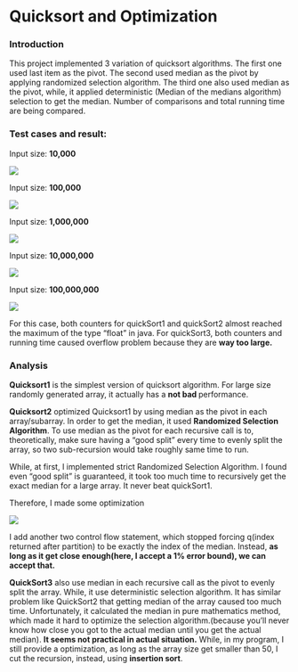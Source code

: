 # Quicksort and Optimization
<h3>Introduction</h3>
<p>This project implemented 3 variation of quicksort algorithms. The first one used last item as the pivot. The second used median as the pivot by applying randomized selection algorithm. The third one also used median as the pivot, while, it applied deterministic (Median of the medians algorithm) selection to get the median. Number of comparisons and total running time are being compared.
</p>
<h3>Test cases and result:</h3>
<p>Input size: <b>10,000</b></p>
<img src = "https://lh3.googleusercontent.com/vSdU6seO9auagPXIUQkaNyg6C8JG6ZEhDFGpEgdBXHmdbJPW-4X_9rGGRPtNchs8vuX44v7MpnX3SKkFVLNOL0OFo5AHKHWo0ghIzjZrQtJiIK9AEM61UAw2hEKy4yZV4DJxsBkL">
<p>Input size: <b>100,000</b></p>
<img src = "https://lh3.googleusercontent.com/i4AGFXpJxmkq-5_KbgvTLCPBVmOv2pP6Z8pPa0Znp0pQYQIEfyopkkhUqLaCyT-gdiCNGD_QLZd7q-bRa8CUAQ06v7kOD8os9pe9KsdhW9x1NUva3n4RZhyQkMGfvkbiXmFL7qzu">
<p>Input size: <b>1,000,000</b></p>
<img src = "https://lh4.googleusercontent.com/U317sc3TCsn1hAbn-aw8ICT5erGAK0g06DzqGCVS7R7NDN0WuOTQ8e9D394KkKaQz_HS5tC6R13lwnY3ayx8zVC1SlzB5nMCVtQbmc9u_Dj1FiOXTthhKYzsn7eQKVobAIdnXgo-">
<p>Input size: <b>10,000,000</b></p>
<img src = "https://lh6.googleusercontent.com/oWcs3ODi7JnQaLUuig9BcJ7HfvK86PNxf-Qs8Pe3H04gAkm8i0CJ1PTwZgFLH3S9F4Lw6QmFRiqrRshDbTdzg1CUZbLIOv9wHVe57zgk6OTmGJ014kb3pxxfUjigVSsFVn2C8SsI">
<p>Input size: <b>100,000,000</b></p>
<img src = "https://lh5.googleusercontent.com/bAyt4BMoPS5IeDJ5AIlbRus9ebZPDFbkrVFNUdm-zVCAH9JCgsua6oM0M55BrQCzJhPugAnPKXHKwz4SoVbCUVuL6yX_iacmd6dc0LeJNSnmsmRg_0LR0DDkWn1Z3tAuuDXRhkrn">
<p>For this case, both counters for quickSort1 and quickSort2 almost reached the maximum of the type “float” in java.  For quickSort3, both counters and running time caused overflow problem because they are <b>way too large.</b></p>
<h3>Analysis</h3>
<p><b>Quicksort1</b> is the simplest version of quicksort algorithm. For large size randomly generated array, it actually has a <b>not bad </b>performance.</p>
<p><b>Quicksort2</b> optimized Quicksort1 by using median as the pivot in each array/subarray. In order to get the median, it used <b>Randomized Selection Algorithm</b>. To use median as the pivot for each recursive call is to, theoretically,  make sure having a “good split” every time to evenly split the array, so two sub-recursion would take roughly same time to run. </p>

<p>While, at first, I implemented strict Randomized Selection Algorithm. I found even “good split” is guaranteed, it took too much time to recursively get the exact median for a large array. It never beat quickSort1.</p>
<p>Therefore, I made some optimization</p>
<img src = "https://lh3.googleusercontent.com/KOw4ya2vZt3VeToi4RVcDiu227xoo1dogYFFmmd2IjXVX4mwWXemIAm0_Qw4f7CwBnt3Mc5w_BFUDCNtlorI5HHkMyQ_wSyoHi6U37SLVb0hUmMPgQrBDmZCn-67JimGpyPJBDzq">
<p>I add another two control flow statement, which stopped forcing q(index returned after partition) to be exactly the index of the median. Instead, <b>as long as it get close enough(here, I accept a 1% error bound), we can accept that.</b></p>
<p><b>QuickSort3</b> also use median in each recursive call as the pivot to evenly split the array. While, it use deterministic selection algorithm. It has similar problem like QuickSort2 that getting median of the array caused too much time. Unfortunately, it calculated the median in pure mathematics method, which made it hard to optimize the selection algorithm.(because you’ll never know how close you got to the actual median until you get the actual median). <b>It seems not practical in actual situation.</b> While, in my program, I still provide a optimization, as long as the array size get smaller than 50, I cut the recursion, instead, using <b>insertion sort</b>.
</p>
